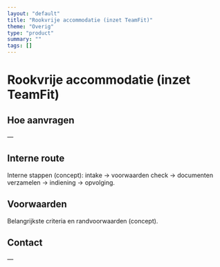 ```yaml
---
layout: "default"
title: "Rookvrije accommodatie (inzet TeamFit)"
theme: "Overig"
type: "product"
summary: ""
tags: []
---
```

# Rookvrije accommodatie (inzet TeamFit)



## Hoe aanvragen
—

## Interne route
Interne stappen (concept): intake → voorwaarden check → documenten verzamelen → indiening → opvolging.

## Voorwaarden
Belangrijkste criteria en randvoorwaarden (concept).

## Contact
—
